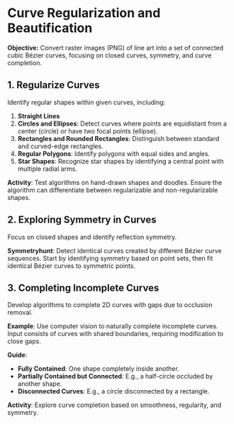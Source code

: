 # Curve Regularization and Beautification

**Objective:** Convert raster images (PNG) of line art into a set of connected cubic Bézier curves, focusing on closed curves, symmetry, and curve completion.
## 1. Regularize Curves
Identify regular shapes within given curves, including:

1. **Straight Lines**
2. **Circles and Ellipses**: Detect curves where points are equidistant from a center (circle) or have two focal points (ellipse).
3. **Rectangles and Rounded Rectangles**: Distinguish between standard and curved-edge rectangles.
4. **Regular Polygons**: Identify polygons with equal sides and angles.
5. **Star Shapes**: Recognize star shapes by identifying a central point with multiple radial arms.

**Activity**: Test algorithms on hand-drawn shapes and doodles. Ensure the algorithm can differentiate between regularizable and non-regularizable shapes.

## 2. Exploring Symmetry in Curves
Focus on closed shapes and identify reflection symmetry. 

**Symmetryhunt**: Detect identical curves created by different Bézier curve sequences. Start by identifying symmetry based on point sets, then fit identical Bézier curves to symmetric points.

## 3. Completing Incomplete Curves
Develop algorithms to complete 2D curves with gaps due to occlusion removal.

**Example**: Use computer vision to naturally complete incomplete curves. Input consists of curves with shared boundaries, requiring modification to close gaps.

**Guide**:
- **Fully Contained**: One shape completely inside another.
- **Partially Contained but Connected**: E.g., a half-circle occluded by another shape.
- **Disconnected Curves**: E.g., a circle disconnected by a rectangle.

**Activity**: Explore curve completion based on smoothness, regularity, and symmetry.
